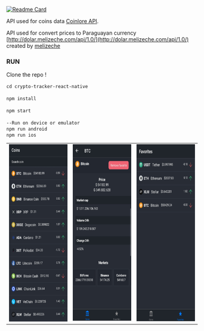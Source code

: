 [![Readme Card](https://github-readme-stats.vercel.app/api/pin/?username=ArielAyala&repo=crypto-tracker-react-native)](https://github.com/ArielAyala/crypto-tracker-react-native)



API used for coins data [Coinlore API](https://www.coinlore.com/).

API used for convert prices to Paraguayan currency [http://dolar.melizeche.com/api/1.0/](http://dolar.melizeche.com/api/1.0/) created by [melizeche](https://github.com/melizeche)

### RUN
Clone the repo !
```
cd crypto-tracker-react-native

npm install

npm start

--Run on device or emulator
npm run android
npm run ios

```

<table cellspacing="0" cellpadding="0">
  <tr>
    <td valign="top">
        <img src="img/coins.jpg" width="225" height="467">  
    </td>
    <td valign="top">
        <img src="img/detail.jpg" width="225" height="467">
    </td>
    <td>
      <img src="img/favorites.jpg" width="225" height="467">
    </td>
  </tr>
</table>

